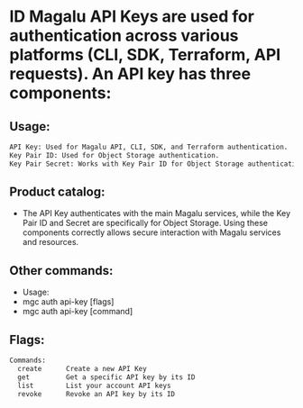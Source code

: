 # ID Magalu API Keys are used for authentication across various platforms (CLI, SDK, Terraform, API requests). An API key has three components:

## Usage:
```bash
API Key: Used for Magalu API, CLI, SDK, and Terraform authentication.
Key Pair ID: Used for Object Storage authentication.
Key Pair Secret: Works with Key Pair ID for Object Storage authentication.
```

## Product catalog:
- The API Key authenticates with the main Magalu services, while the Key Pair ID and Secret are specifically for Object Storage. Using these components correctly allows secure interaction with Magalu services and resources.

## Other commands:
- Usage:
- mgc auth api-key [flags]
- mgc auth api-key [command]

## Flags:
```bash
Commands:
  create      Create a new API Key
  get         Get a specific API key by its ID
  list        List your account API keys
  revoke      Revoke an API key by its ID
```

